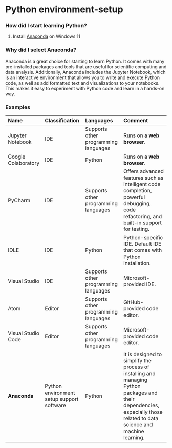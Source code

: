 # Python environment-setup

### How did I start learning Python? 
1. Install [Anaconda](https://www.anaconda.com/) on Windows 11 
### Why did I select Anaconda? 
Anaconda is a great choice for starting to learn Python. It comes with many pre-installed packages and tools that are useful for scientific computing and data analysis. Additionally, Anaconda includes the Jupyter Notebook, which is an interactive environment that allows you to write and execute Python code, as well as add formatted text and visualizations to your notebooks. This makes it easy to experiment with Python code and learn in a hands-on way.

### Examples
| Name | Classification | Languages | Comment |
|:---|:---|:---|:---|
|Jupyter Notebook | IDE | Supports other programming languages | Runs on a **web browser**. | 
|Google Colaboratory | IDE |  Python | Runs on a **web browser**. |
|PyCharm| IDE | Supports other programming languages | Offers advanced features such as intelligent code completion, powerful debugging, code refactoring, and built-in support for testing. |
|IDLE | IDE | Python | Python-specific IDE. Default IDE that comes with Python installation. |
|Visual Studio | IDE | Supports other programming languages |Microsoft-provided IDE. |
|Atom| Editor | Supports other programming languages | GitHub-provided code editor. |
|Visual Studio Code | Editor | Supports other programming languages | Microsoft-provided code editor. |
|**Anaconda** | Python environment setup support software | Python | It is designed to simplify the process of installing and managing Python packages and their dependencies, especially those related to data science and machine learning. | 
